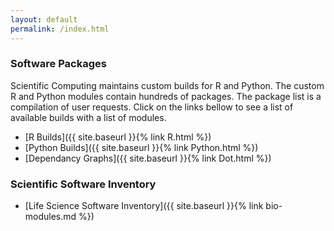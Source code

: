 ```yaml
---
layout: default
permalink: /index.html
---
```


### Software Packages
Scientific Computing maintains custom builds for R and Python. The
custom R and Python modules contain hundreds of packages. The package
list is a compilation of user requests.  Click on the links
bellow to see a list of available builds with a list of modules.

 - [R Builds]({{ site.baseurl }}{% link R.html %})
 - [Python Builds]({{ site.baseurl }}{% link Python.html %})
 - [Dependancy Graphs]({{ site.baseurl }}{% link Dot.html %})

### Scientific Software Inventory

 - [Life Science Software Inventory]({{ site.baseurl }}{% link bio-modules.md %})

